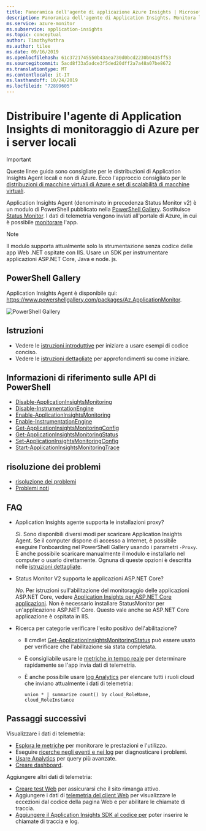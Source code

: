 ```yaml
---
title: Panoramica dell'agente di applicazione Azure Insights | Microsoft Docs
description: Panoramica dell'agente di Application Insights. Monitora le prestazioni del sito Web senza ridistribuire il sito Web. Funziona con le app Web ASP.NET ospitate in locale, in macchine virtuali o in Azure.
ms.service: azure-monitor
ms.subservice: application-insights
ms.topic: conceptual
author: TimothyMothra
ms.author: tilee
ms.date: 09/16/2019
ms.openlocfilehash: 61c3721745550b43aea730d0bcd2230b0435ff53
ms.sourcegitcommit: 5acd8f33a5adce3f5ded20dff2a7a48a07be8672
ms.translationtype: MT
ms.contentlocale: it-IT
ms.lasthandoff: 10/24/2019
ms.locfileid: "72899605"
---
```

# <a name="deploy-azure-monitor-application-insights-agent-for-on-premises-servers"></a>Distribuire l'agente di Application Insights di monitoraggio di Azure per i server locali

> [!IMPORTANT]
> Queste linee guida sono consigliate per le distribuzioni di Application Insights Agent locali e non di Azure. Ecco l'approccio consigliato per le [distribuzioni di macchine virtuali di Azure e set di scalabilità di macchine virtuali](https://docs.microsoft.com/azure/azure-monitor/app/azure-vm-vmss-apps).

Application Insights Agent (denominato in precedenza Status Monitor v2) è un modulo di PowerShell pubblicato nella [PowerShell Gallery](https://www.powershellgallery.com/packages/Az.ApplicationMonitor).
Sostituisce [Status Monitor](https://docs.microsoft.com/azure/azure-monitor/app/monitor-performance-live-website-now).
I dati di telemetria vengono inviati all'portale di Azure, in cui è possibile [monitorare](https://docs.microsoft.com/azure/azure-monitor/app/app-insights-overview) l'app.

> [!NOTE]
> Il modulo supporta attualmente solo la strumentazione senza codice delle app Web .NET ospitate con IIS. Usare un SDK per instrumentare applicazioni ASP.NET Core, Java e node. js.

## <a name="powershell-gallery"></a>PowerShell Gallery

Application Insights Agent è disponibile qui: https://www.powershellgallery.com/packages/Az.ApplicationMonitor.

![PowerShell Gallery](https://img.shields.io/powershellgallery/v/Az.ApplicationMonitor.svg?color=Blue&label=Current%20Version&logo=PowerShell&style=for-the-badge)


## <a name="instructions"></a>Istruzioni
- Vedere le [istruzioni introduttive](status-monitor-v2-get-started.md) per iniziare a usare esempi di codice conciso.
- Vedere le [istruzioni dettagliate](status-monitor-v2-detailed-instructions.md) per approfondimenti su come iniziare.

## <a name="powershell-api-reference"></a>Informazioni di riferimento sulle API di PowerShell
- [Disable-ApplicationInsightsMonitoring](status-monitor-v2-api-disable-monitoring.md)
- [Disable-InstrumentationEngine](status-monitor-v2-api-disable-instrumentation-engine.md)
- [Enable-ApplicationInsightsMonitoring](status-monitor-v2-api-enable-monitoring.md)
- [Enable-InstrumentationEngine](status-monitor-v2-api-enable-instrumentation-engine.md)
- [Get-ApplicationInsightsMonitoringConfig](status-monitor-v2-api-get-config.md)
- [Get-ApplicationInsightsMonitoringStatus](status-monitor-v2-api-get-status.md)
- [Set-ApplicationInsightsMonitoringConfig](status-monitor-v2-api-set-config.md)
- [Start-ApplicationInsightsMonitoringTrace](status-monitor-v2-api-start-trace.md)

## <a name="troubleshooting"></a>risoluzione dei problemi
- [risoluzione dei problemi](status-monitor-v2-troubleshoot.md)
- [Problemi noti](status-monitor-v2-troubleshoot.md#known-issues)


## <a name="faq"></a>FAQ

- Application Insights agente supporta le installazioni proxy?

  *Sì*. Sono disponibili diversi modi per scaricare Application Insights Agent. Se il computer dispone di accesso a Internet, è possibile eseguire l'onboarding nel PowerShell Gallery usando i parametri `-Proxy`.
È anche possibile scaricare manualmente il modulo e installarlo nel computer o usarlo direttamente.
Ognuna di queste opzioni è descritta nelle [istruzioni dettagliate](status-monitor-v2-detailed-instructions.md).

- Status Monitor V2 supporta le applicazioni ASP.NET Core?

  *No*. Per istruzioni sull'abilitazione del monitoraggio delle applicazioni ASP.NET Core, vedere [Application Insights per ASP.NET Core applicazioni](https://docs.microsoft.com/azure/azure-monitor/app/asp-net-core). Non è necessario installare StatusMonitor per un'applicazione ASP.NET Core. Questo vale anche se ASP.NET Core applicazione è ospitata in IIS.

- Ricerca per categorie verificare l'esito positivo dell'abilitazione?

  - Il cmdlet [Get-ApplicationInsightsMonitoringStatus](status-monitor-v2-api-get-status.md) può essere usato per verificare che l'abilitazione sia stata completata.
  - È consigliabile usare le [metriche in tempo reale](https://docs.microsoft.com/azure/azure-monitor/app/live-stream) per determinare rapidamente se l'app invia dati di telemetria.

  - È anche possibile usare [log Analytics](../log-query/get-started-portal.md) per elencare tutti i ruoli cloud che inviano attualmente i dati di telemetria:
      ```Kusto
      union * | summarize count() by cloud_RoleName, cloud_RoleInstance
      ```

## <a name="next-steps"></a>Passaggi successivi

Visualizzare i dati di telemetria:

* [Esplora le metriche](../../azure-monitor/app/metrics-explorer.md) per monitorare le prestazioni e l'utilizzo.
* Eseguire [ricerche negli eventi e nei log](../../azure-monitor/app/diagnostic-search.md) per diagnosticare i problemi.
* [Usare Analytics](../../azure-monitor/app/analytics.md) per query più avanzate.
* [Creare dashboard](../../azure-monitor/app/overview-dashboard.md).

Aggiungere altri dati di telemetria:

* [Creare test Web](monitor-web-app-availability.md) per assicurarsi che il sito rimanga attivo.
* Aggiungere i dati di [telemetria del client Web](../../azure-monitor/app/javascript.md) per visualizzare le eccezioni dal codice della pagina Web e per abilitare le chiamate di traccia.
* [Aggiungere il Application Insights SDK al codice per](../../azure-monitor/app/asp-net.md) poter inserire le chiamate di traccia e log.

